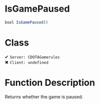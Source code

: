 # IsGamePaused
```js
bool IsGamePaused()
```
# Class
✔ `Server: CDOTAGamerules`  
✖ `Client: undefined`  

# Function Description
Returns whether the game is paused.
